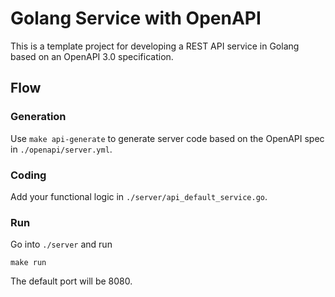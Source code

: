 # Golang Service with OpenAPI 

This is a template project for developing a REST API service in Golang based on an OpenAPI 3.0 specification. 

## Flow

### Generation
Use `make api-generate` to generate server code based on the OpenAPI spec in `./openapi/server.yml`. 

### Coding
Add your functional logic in `./server/api_default_service.go`. 

### Run
Go into `./server` and run 
```
make run
```
The default port will be 8080. 



